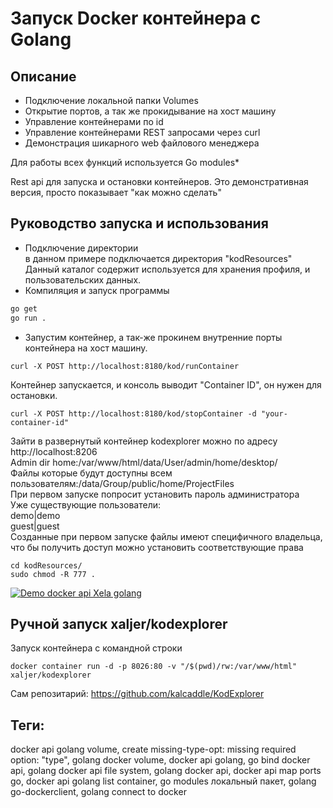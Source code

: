 # Запуск Docker контейнера с Golang
## Описание
- Подключение локальной папки Volumes
- Открытие портов, а так же прокидывание на хост машину
- Управление контейнерами по id
- Управление контейнерами REST запросами через curl
- Демонстрация шикарного web файлового менеджера

Для работы всех функций используется Go modules*  

Rest api для запуска и остановки контейнеров. Это демонстративная версия, просто показывает "как можно сделать"

## Руководство запуска и использования
- Подключение директории  
в данном примере подключается директория "kodResources"
Данный каталог содержит используется для хранения профиля, и пользовательских данных.
- Компиляция и запуск программы
```sh
go get
go run .
```
- Запустим контейнер, а так-же прокинем внутренние порты контейнера на xост машину.
```shell script
curl -X POST http://localhost:8180/kod/runContainer
```
Контейнер запускается, и консоль выводит "Container ID", он нужен для остановки. 
```shell script
curl -X POST http://localhost:8180/kod/stopContainer -d "your-container-id"
```
Зайти в развернутый контейнер kodexplorer можно по адресу http://localhost:8206  
Admin dir home:/var/www/html/data/User/admin/home/desktop/  
Файлы которые будут доступны всем пользователям:/data/Group/public/home/ProjectFiles  
При первом запуске попросит установить пароль администратора  
Уже существующие пользователи:  
demo|demo    
guest|guest    
Созданные при первом запуске файлы имеют специфичного владельца, что бы получить доступ можно установить соответствующие права
```shell script
cd kodResources/
sudo chmod -R 777 .
```
[![Demo docker api Xela golang](./_res/dockerApiGolangXela.gif)](https://youtu.be/FNgfSUm-P-4)

## Ручной запуск xaljer/kodexplorer
Запуск контейнера с командной строки  
```shell script
docker container run -d -p 8026:80 -v "/$(pwd)/rw:/var/www/html" xaljer/kodexplorer
```
Сам репозитарий: https://github.com/kalcaddle/KodExplorer  

## Теги:
docker api golang volume, create missing-type-opt: missing required option: "type", golang docker volume, docker api golang, go bind docker api, golang docker api file system, golang docker api, docker api map ports go, docker api golang list container, go modules локальный пакет, golang go-dockerclient, golang connect to docker
